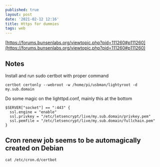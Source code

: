 ```yaml
---
published: true
layout: post
date: '2021-02-12 12:16'
title: Https for dummies
tags: web 
---
```

[https://forums.bunsenlabs.org/viewtopic.php?pid=111260#p111260](https://forums.bunsenlabs.org/viewtopic.php?pid=111260#p111260)

## Notes

Install and run sudo certbot with proper command

    certbot certonly --webroot -w /home/pi/usbman/lightyroot -d my.sub.domain

Do some magic on the lighttpd.conf, mainly this at the bottom

    $SERVER["socket"] == ":443" {
      ssl.engine = "enable"
      ssl.privkey = "/etc/letsencrypt/live/my.sub.domain/privkey.pem"
      ssl.pemfile = "/etc/letsencrypt/live/my.sub.domain/fullchain.pem"
    }

## Cron renew job seems to be automagically created on Debian

    cat /etc/cron.d/certbot
